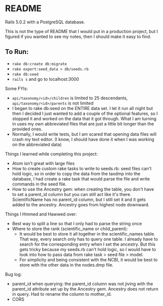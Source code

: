 # README

Rails 5.0.2 with a PostgreSQL database.


This is not the type of README that I would put in a production project, but I figured if you wanted to see my notes, then I should make it easy to find.

## To Run:
- `rake db:create db:migrate`
- `rake export:seed_data > db/seeds.rb`
- `rake db:seed`
- `rails s` and go to localhost:3000

Some FYIs:
- `api/taxonomy/<id>/children` is limited to 25 descendants, `api/taxonomy/<id>/parents` is not limited
- I began to rake db:seed on the ENTIRE data set. I let it run all night but then I decided I just wanted to add a couple of the optional features, so I stopped it and worked on the data that it got through. What I am turning in uses my own abbreviated files that are just a little bit longer than the provided ones.
- Normally, I would write tests, but I am scared that opening data files will crash my text editor. (I know, I should have done it when I was working on the abbreviated data)


Things I learned while completing this project:
- Atom isn't great with large files
- How to create custom rake tasks to write to seeds.rb: seed files can't hold logic, so in order to copy the data from the taxdmp into the database, I had create a rake task that would parse the file and write commands in the seed file.
- How to use the Ancestry gem: when creating the table, you don't have to set a parent_id column but you can still act like it's there. ScientificName has no parent_id column, but I still set it and it gets added to the ancestry. Ancestry goes from highest node downward.


Things I Hmmed and Hawwed over:
- Best way to split a line so that I only had to parse the string once
- Where to store the rank (scientific_name or child_parent):
    - It would be best to store it all together in the scientific_names table. That way, every search only has to query one table. I already have to search for the corresponding entry when I set the ancestry. But this gets tricky because my seeds.rb can't hold logic, so I would have to look into how to pass data from rake task > seed file > model.
    - For simplicity and being consistent with the NCBI, it would be best to store with the other data in the nodes.dmp file.

Bug log:
- parent_id when querying: the parent_id column was not jiving with the parent_id attribute set up by the Ancestry gem. Ancestry does not return in query. Had to rename the column to mother_id.
- CORS
